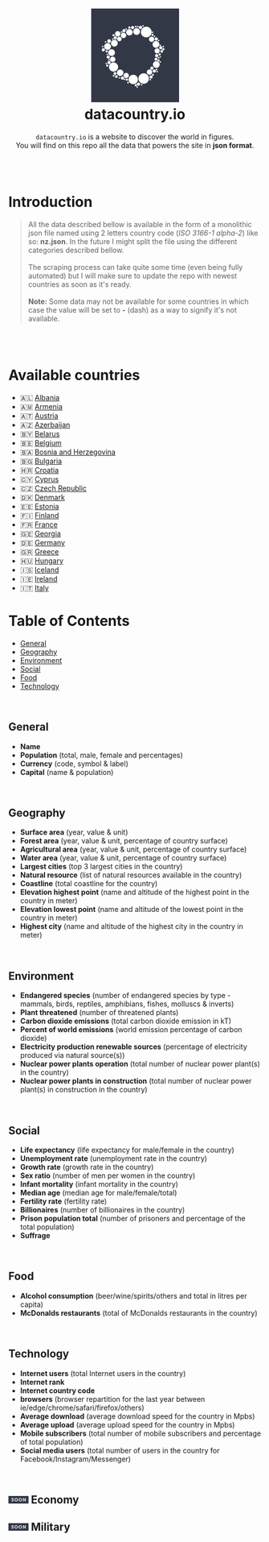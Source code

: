 <h1 align="center">
  <a href="https://datacountry.io" target="_blank"><img src="./assets/logo.jpg" width="175"/></a>
  <br>
  datacountry.io
</h1>

<p align="center">
    <code>datacountry.io</code> is a website to discover the world in figures.
    <br>
    You will find on this repo all the data that powers the site in <b>json format</b>.
</p>

<br>
<br>

# **Introduction**

> All the data described bellow is available in the form of a monolithic json file named using 2 letters country code (_ISO 3166-1 alpha-2_) like so: **nz.json**. In the future I might split the file using the different categories described bellow. <br><br>
> The scraping process can take quite some time (even being fully automated) but I will make sure to update the repo with newest countries as soon as it's ready. <br><br>
> **Note:** Some data may not be available for some countries in which case the value will be set to **-** (dash) as a way to signify it's not available.

<br>
<br>

# **Available countries**

* 🇦🇱 [Albania](./datasets/al.json)
* 🇦🇲 [Armenia](./datasets/am.json)
* 🇦🇹 [Austria](./datasets/at.json)
* 🇦🇿 [Azerbaijan](./datasets/az.json)
* 🇧🇾 [Belarus](./datasets/by.json)
* 🇧🇪 [Belgium](./datasets/be.json)
* 🇧🇦 [Bosnia and Herzegovina](./datasets/ba.json)
* 🇧🇬 [Bulgaria](./datasets/bg.json)
* 🇭🇷 [Croatia](./datasets/hr.json)
* 🇨🇾 [Cyprus](./datasets/cy.json)
* 🇨🇿 [Czech Republic](./datasets/cz.json)
* 🇩🇰 [Denmark](./datasets/dk.json)
* 🇪🇪 [Estonia](./datasets/ee.json)
* 🇫🇮 [Finland](./datasets/fi.json)
* 🇫🇷 [France](./datasets/fr.json)
* 🇬🇪 [Georgia](./datasets/ge.json)
* 🇩🇪 [Germany](./datasets/de.json)
* 🇬🇷 [Greece](./datasets/gr.json)
* 🇭🇺 [Hungary](./datasets/hu.json)
* 🇮🇸 [Iceland](./datasets/is.json)
* 🇮🇪 [Ireland](./datasets/ie.json)
* 🇮🇹 [Italy](./datasets/it.json)

# **Table of Contents**
* [General](#general)
* [Geography](#geography)
* [Environment](#environment)
* [Social](#social)
* [Food](#food)
* [Technology](#technology)

<br>

General
-----------

* **Name**
* **Population** (total, male, female and percentages)
* **Currency** (code, symbol & label)
* **Capital** (name & population)

<br>

Geography
-----------

* **Surface area** (year, value & unit)
* **Forest area** (year, value & unit, percentage of country surface)
* **Agricultural area** (year, value & unit, percentage of country surface)
* **Water area** (year, value & unit, percentage of country surface)
* **Largest cities** (top 3 largest cities in the country)
* **Natural resource** (list of natural resources available in the country)
* **Coastline** (total coastline for the country)
* **Elevation highest point** (name and altitude of the highest point in the country in meter)
* **Elevation lowest point** (name and altitude of the lowest point in the country in meter)
* **Highest city** (name and altitude of the highest city in the country in meter)

<br>

Environment
-----------

* **Endangered species** (number of endangered species by type - mammals, birds, reptiles, amphibians, fishes, molluscs & inverts)
* **Plant threatened** (number of threatened plants)
* **Carbon dioxide emissions** (total carbon dioxide emission in kT)
* **Percent of world emissions** (world emission percentage of carbon dioxide)
* **Electricity production renewable sources** (percentage of electricity produced via natural source(s))
* **Nuclear power plants operation** (total number of nuclear power plant(s) in the country)
* **Nuclear power plants in construction** (total number of nuclear power plant(s) in construction in the country)

<br>

Social
-----------

* **Life expectancy** (life expectancy for male/female in the country)
* **Unemployment rate** (unemployment rate in the country)
* **Growth rate** (growth rate in the country)
* **Sex ratio** (number of men per women in the country)
* **Infant mortality** (infant mortality in the country)
* **Median age** (median age for male/female/total)
* **Fertility rate** (fertility rate)
* **Billionaires** (number of billionaires in the country)
* **Prison population total** (number of prisoners and percentage of the total population)
* **Suffrage**

<br>

Food
-----------

* **Alcohol consumption** (beer/wine/spirits/others and total in litres per capita)
* **McDonalds restaurants** (total of McDonalds restaurants in the country)

<br>

Technology
-----------

* **Internet users** (total Internet users in the country)
* **Internet rank**
* **Internet country code**
* **browsers** (browser repartition for the last year between ie/edge/chrome/safari/firefox/others)
* **Average download** (average download speed for the country in Mpbs)
* **Average upload** (average upload speed for the country in Mpbs)
* **Mobile subscribers** (total number of mobile subscribers and percentage of total population)
* **Social media users** (total number of users in the country for Facebook/Instagram/Messenger)

<br>

<img src="./assets/soon.jpg" width="40" /> Economy
-----------

<img src="./assets/soon.jpg" width="40" /> Military
-----------